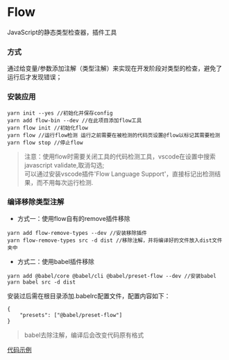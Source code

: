 # Flow
JavaScript的静态类型检查器，插件工具
### 方式
通过给变量/参数添加注解（类型注解）来实现在开发阶段对类型的检查，避免了运行后才发现错误；
### 安装应用
```
yarn init --yes //初始化并保存config
yarn add flow-bin --dev //在此项目添加flow工具
yarn flow init //初始化flow
yarn flow //运行flow检测 运行之前需要在被检测的代码页设置@flow以标记其需要检测 
yarn flow stop //停止flow
```
>注意：使用flow时需要关闭工具的代码检测工具，vscode在设置中搜索javascript validate,取消勾选;<br/>
>可以通过安装vscode插件'Flow Language Support'，直接标记出检测结果，而不用每次运行检测.
### 编译移除类型注解
- 方式一：使用flow自有的remove插件移除
```
yarn add flow-remove-types --dev //安装移除插件
yarn flow-remove-types src -d dist //移除注解，并将编译好的文件放入dist文件夹中
```
- 方式二：使用babel插件移除
```
yarn add @babel/core @babel/cli @babel/preset-flow --dev //安装babel 
yarn babel src -d dist
```
安装过后需在根目录添加.babelrc配置文件，配置内容如下：
```
{
    "presets": ["@babel/preset-flow"]
}
```
>babel去除注解，编译后会改变代码原有格式

[代码示例](/TypeScript/flow/src/flow.js)

